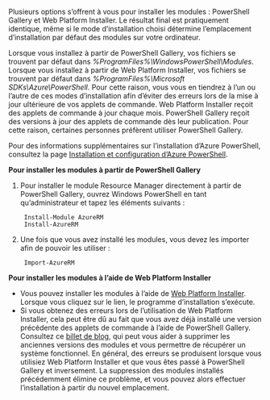Plusieurs options s’offrent à vous pour installer les modules : PowerShell Gallery et Web Platform Installer. Le résultat final est pratiquement identique, même si le mode d’installation choisi détermine l’emplacement d’installation par défaut des modules sur votre ordinateur.

Lorsque vous installez à partir de PowerShell Gallery, vos fichiers se trouvent par défaut dans *%ProgramFiles%\\WindowsPowerShell\\Modules*. Lorsque vous installez à partir de Web Platform Installer, vos fichiers se trouvent par défaut dans *%ProgramFiles%\\Microsoft SDKs\\Azure\\PowerShell*. Pour cette raison, vous vous en tiendrez à l’un ou l’autre de ces modes d’installation afin d’éviter des erreurs lors de la mise à jour ultérieure de vos applets de commande. Web Platform Installer reçoit des applets de commande à jour chaque mois. PowerShell Gallery reçoit des versions à jour des applets de commande dès leur publication. Pour cette raison, certaines personnes préfèrent utiliser PowerShell Gallery.

Pour des informations supplémentaires sur l’installation d’Azure PowerShell, consultez la page [Installation et configuration d’Azure PowerShell](../articles/powershell-install-configure.md).

**Pour installer les modules à partir de PowerShell Gallery**

1. Pour installer le module Resource Manager directement à partir de PowerShell Gallery, ouvrez Windows PowerShell en tant qu’administrateur et tapez les éléments suivants :
   
        Install-Module AzureRM
        Install-AzureRM
2. Une fois que vous avez installé les modules, vous devez les importer afin de pouvoir les utiliser :
   
        Import-AzureRM

**Pour installer les modules à l’aide de Web Platform Installer**

* Vous pouvez installer les modules à l’aide de [Web Platform Installer](http://aka.ms/webpi-azps). Lorsque vous cliquez sur le lien, le programme d’installation s’exécute.
* Si vous obtenez des erreurs lors de l’utilisation de Web Platform Installer, cela peut être dû au fait que vous avez déjà installé une version précédente des applets de commande à l’aide de PowerShell Gallery. Consultez ce [billet de blog](https://azure.microsoft.com/blog/azps-1-0/), qui peut vous aider à supprimer les anciennes versions des modules et vous permettre de récupérer un système fonctionnel. En général, des erreurs se produisent lorsque vous utilisiez Web Platform Installer et que vous êtes passé à PowerShell Gallery et inversement. La suppression des modules installés précédemment élimine ce problème, et vous pouvez alors effectuer l’installation à partir du nouvel emplacement.

<!---HONumber=AcomDC_0218_2016-->